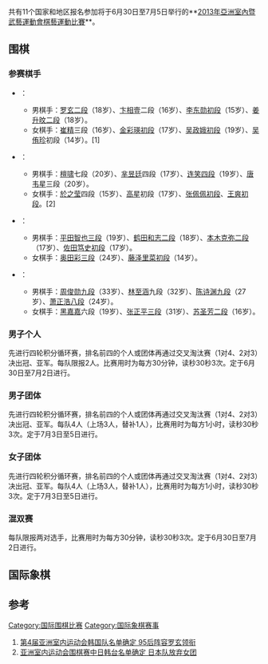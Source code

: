 共有11个国家和地区报名参加将于6月30日至7月5日举行的**[2013年亞洲室內暨武藝運動會棋藝運動比賽](https://zh.wikipedia.org/wiki/2013年亞洲室內暨武藝運動會 "wikilink")**。

## 围棋

### 参赛棋手

  - ：

      - 男棋手：[罗玄二段](https://zh.wikipedia.org/wiki/罗玄 "wikilink")（18岁）、[卞相壹](../Page/卞相壹.md "wikilink")二段（16岁）、[李东勋初段](https://zh.wikipedia.org/wiki/李东勋 "wikilink")（15岁）、[姜升旼二段](https://zh.wikipedia.org/wiki/姜升旼 "wikilink")（18岁）。
      - 女棋手：[崔精](../Page/崔精.md "wikilink")三段（16岁）、[金彩瑛初段](https://zh.wikipedia.org/wiki/金彩瑛 "wikilink")（17岁）、[吴政娥初段](https://zh.wikipedia.org/wiki/吴政娥 "wikilink")（19岁）、[吴侑珍](../Page/吴侑珍.md "wikilink")初段（14岁）。\[1\]

  - ：

      - 男棋手：[檀啸](../Page/檀啸.md "wikilink")七段（20岁）、[芈昱廷](../Page/芈昱廷.md "wikilink")四段（17岁）、[连笑四段](https://zh.wikipedia.org/wiki/连笑 "wikilink")（19岁）、[唐韦星](../Page/唐韦星.md "wikilink")三段（20岁）。
      - 女棋手：[於之莹](../Page/於之莹.md "wikilink")四段（15岁）、[高星](../Page/高星.md "wikilink")初段（17岁）、[张佩佩初段](https://zh.wikipedia.org/wiki/张佩佩 "wikilink")、[王爽初段](https://zh.wikipedia.org/wiki/王爽 "wikilink")。\[2\]

  - ：

      - 男棋手：[平田智也三段](https://zh.wikipedia.org/wiki/平田智也 "wikilink")（19岁）、[鹤田和志二段](https://zh.wikipedia.org/wiki/鹤田和志 "wikilink")（18岁）、[本木克弥二段](https://zh.wikipedia.org/wiki/本木克弥 "wikilink")（17岁）、[佐田笃史初段](https://zh.wikipedia.org/wiki/佐田笃史 "wikilink")（17岁）。
      - 女棋手：[奥田彩三段](https://zh.wikipedia.org/wiki/奥田彩 "wikilink")（24岁）、[藤泽里菜初段](https://zh.wikipedia.org/wiki/藤泽里菜 "wikilink")（14岁）。

  - ：

      - 男棋手：[周俊勋九段](https://zh.wikipedia.org/wiki/周俊勋 "wikilink")（33岁）、[林至涵](../Page/林至涵.md "wikilink")九段（32岁）、[陈诗渊九段](https://zh.wikipedia.org/wiki/陈诗渊 "wikilink")（27岁）、[萧正浩八段](https://zh.wikipedia.org/wiki/萧正浩 "wikilink")（24岁）。
      - 女棋手：[黑嘉嘉](../Page/黑嘉嘉.md "wikilink")六段（19岁）、[张正平三段](https://zh.wikipedia.org/wiki/张正平 "wikilink")（31岁）、[苏圣芳二段](https://zh.wikipedia.org/wiki/苏圣芳 "wikilink")（16岁）。

### 男子个人

先进行四轮积分循环赛，排名前四的个人或团体再通过交叉淘汰赛（1对4、2对3）决出冠、亚军。每队限报2人。比赛用时为每方30分钟，读秒30秒3次。定于6月30日至7月2日进行。

### 男子团体

先进行四轮积分循环赛，排名前四的个人或团体再通过交叉淘汰赛（1对4、2对3）决出冠、亚军。每队4人（上场3人，替补1人），比赛用时为每方1小时，读秒30秒3次。定于7月3日至5日进行。

### 女子团体

先进行四轮积分循环赛，排名前四的个人或团体再通过交叉淘汰赛（1对4、2对3）决出冠、亚军。每队4人（上场3人，替补1人），比赛用时为每方1小时，读秒30秒3次。定于7月3日至5日进行。

### 混双赛

每队限报两对选手，比赛用时为每方30分钟，读秒30秒3次。定于6月30日至7月2日进行。

## 国际象棋

## 参考

[Category:国际围棋比赛](https://zh.wikipedia.org/wiki/Category:国际围棋比赛 "wikilink") [Category:国际象棋赛事](https://zh.wikipedia.org/wiki/Category:国际象棋赛事 "wikilink")

1.  [第4届亚洲室内运动会韩国队名单确定 95后阵容罗玄领衔](http://weiqi.tom.com/2013-03-13/00UP/63101491.html)
2.  [亚洲室内运动会围棋赛中日韩台名单确定 日本队放弃女团](http://weiqi.tom.com/2013-04-23/00UP/33243532.html)